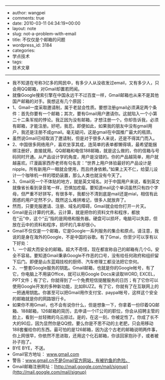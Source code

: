 - --
- author: wangpei
- comments: true
- date: 2010-03-11 04:34:19+00:00
- layout: note
- slug: not-a-problem-with-email
- title: 不仅仅是个邮箱的问题
- wordpress_id: 3184
- categories:
- 学点技术
- tags:
- 技术文章
- --
- 我不知道在号称3亿多的网民中，有多少人从没收发过email，又有多少人，只会用QQ邮箱，对Gmail却置若罔闻。
- 就像Google搜索引擎在中国永远干不过百度一样，Gmail邮箱也从来不是其他国产邮箱的对手。我想这有几个原因：
- 1、Gmail一度采取邀请制，属于老鼠会性质。要想注册gmail必须满足两个条件：首先你要有一个邮箱；其次，要有Gmail用户邀请你。这就陷入一个小第二十二条军规的悖论。我正因为没有邮箱，才想注册一个。你却告诉我，必须有邮箱，才能注册。好吧，我忍。即便如此，如果我的朋友中没有gmail用户，我还是注册不成gmail。毫无疑问，这是gmail在中国推广最大的瓶颈。
- 虽然说Gmail已经取消了邀请制，但是对于很多人来说，还是不得其门而入。
- 2、中国很多网络用户，喜欢坐享其成，连简单的表单都懒得填，最希望能捆绑注册好，直接就用。QQ邮箱和电信188邮箱，就是这么做的，你的信箱与号码同时开通。从产品设计学的角度，用户是没错的。你的产品越简单，用户就越喜欢。IT漫画家西乔老师有句名言：“世界上用户体验最好的产品设计是 nipple。所有新用户一眼就会使用，而且终身依赖。”如果上天不仁，给婴儿设计一个咖啡机一样的喂奶装置，那么人类也就没有今天了。
- 3、Gmail另一个不体贴的地方，就是英文域名。对于中国用户来说，看到英文就像省长看到录音笔一样，恐惧加疙瘿。要知道mail这个单词虽然只有四个字母，但严重不好拼写，有很多年，我都分不清到底是mail还是mial，相信有此困惑的用户定然不少。既然这么难拼难记，很多人就放弃了。
- 然而，只要克服邀请、注册、域名的障碍，Gmail就会给你打开一片天。
- Gmail是云计算的代表。云计算，就是把你的资料文件和程序，都放在“云”中，这个“云”指的是网络和服务器。硬盘可以损坏，电脑可以失踪，但放在云中的资料和程序，损坏的几率却很小。
- Gmail不仅仅是一个邮箱，它是Google一系列服务的集合和原点。请注意，我说的是身在海外的Google，不是中国的谷歌。有了Gmai，你至少可以享有以下好处：
- 1、一个超大而安全的邮箱。超大不奇怪，现在都宣称自己的邮箱有几个G。安全不容易。要知道Gmail秉承Google不作恶的口号，没有给任何政府和组织留下后门。即便是山东蓝翔技校的厨师、汽车修理工都没法把它奈何。
- 2、一整套Google服务的钥匙。Gmail邮箱，也就是你的Google帐号，有了它，你电脑上不用装Office，就可以用Google Docs来读取WORD, EXCEL，PPT文件；有了它，你就得到了一个免费短信提醒服务的日历；有了它你可以使用Google开发的多种新功能，比如BUZZ。有了它，你就有了在互联网上的一把通用钥匙。你甚至可以把Gmail用作支付宝、paypal帐号，这样这个安全的邮箱就是你的网路银行卡。
- 如果你不用Gmail，也不会有说你什么，但是想象一下，你拿着一份印着QQ邮箱、188邮箱，126邮箱的简历，去申请一个IT公司的职位，你会从招聘主管的脸上，看到一丝轻微的乌云掠过。是的，在这一刻，你被定性了。你成了长不大的90后，因为显然你是QQ控。要么你是不思不动的土老肥，只会用移动188套餐给你的东西。最可怕的是126邮箱，因为这个古老的邮箱说明两件事，你上网很早，你依然不思进取，还用这个化石邮箱，你该回家抱孙子，或者被孙子抱了。
- BYE BYE，不送。
- Gmail官方地址： www.gmail.com
- 警告：www.gmail.cn不是Gmail官方网站，有被钓鱼的危险。
- Gmail邮箱注册网址：[http://mail.google.com/mail/signup](http://mail.google.com/mail/signup)
